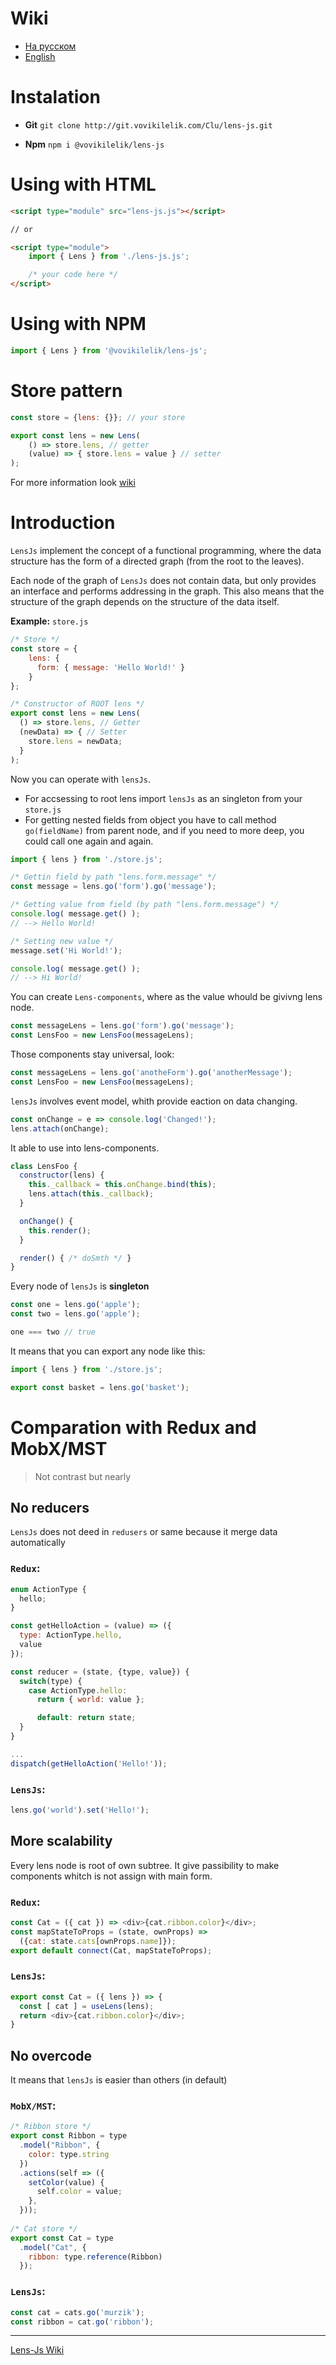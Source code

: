 # Wiki
* [На русском](http://git.vovikilelik.com/Clu/lens-js/wiki)
* [English](http://git.vovikilelik.com/Clu/lens-js/wiki/Home-en)

# Instalation

 - **Git**
  `git clone http://git.vovikilelik.com/Clu/lens-js.git`
  
- **Npm**
`npm i @vovikilelik/lens-js`

# Using with HTML
```html
<script type="module" src="lens-js.js"></script>

// or

<script type="module">
    import { Lens } from './lens-js.js';

    /* your code here */
</script>
```

# Using with NPM
```js
import { Lens } from '@vovikilelik/lens-js';
```

# Store pattern
```js
const store = {lens: {}}; // your store

export const lens = new Lens(
    () => store.lens, // getter
    (value) => { store.lens = value } // setter
);
```
For more information look [wiki](http://git.vovikilelik.com/Clu/lens-js/wiki/Base-methods-en)

# Introduction

`LensJs` implement the concept of a functional programming, where the data structure has the form of a directed graph (from the root to the leaves).

Each node of the graph of `LensJs` does not contain data, but only provides an interface and performs addressing in the graph. This also means that the structure of the graph depends on the structure of the data itself.

**Example:** `store.js`
```js
/* Store */
const store = {
    lens: {
      form: { message: 'Hello World!' }
    }
};

/* Constructor of ROOT lens */
export const lens = new Lens(
  () => store.lens, // Getter
  (newData) => { // Setter
    store.lens = newData;
  }
);
```
Now you can operate with `lensJs`.
* For accsessing to root lens import `lensJs` as an singleton from your `store.js`
* For getting nested fields from object you have to call method `go(fieldName)` from parent node, and if you need to more deep, you could call one again and again.

```js
import { lens } from './store.js';

/* Gettin field by path "lens.form.message" */
const message = lens.go('form').go('message');

/* Getting value from field (by path "lens.form.message") */
console.log( message.get() );
// --> Hello World!

/* Setting new value */
message.set('Hi World!');

console.log( message.get() );
// --> Hi World!
```

You can create `Lens-components`, where as the value whould be givivng lens node.
```js
const messageLens = lens.go('form').go('message');
const LensFoo = new LensFoo(messageLens);
```

Those components stay universal, look:
```js
const messageLens = lens.go('anotheForm').go('anotherMessage');
const LensFoo = new LensFoo(messageLens);
```

`lensJs` involves event model, whith provide eaction on data changing.
```js
const onChange = e => console.log('Changed!');
lens.attach(onChange);
```

It able to use into lens-components.
```js
class LensFoo {
  constructor(lens) {
    this._callback = this.onChange.bind(this);
    lens.attach(this._callback);
  }

  onChange() {
    this.render();
  }

  render() { /* doSmth */ }
}
```
Every node of `lensJs` is **singleton**
```js
const one = lens.go('apple');
const two = lens.go('apple');

one === two // true
```
It means that you can export any node like this:

```js
import { lens } from './store.js';

export const basket = lens.go('basket');
```

# Comparation with Redux and MobX/MST
> Not contrast but nearly

## No reducers
`LensJs` does not deed in `redusers` or same because it merge data automatically

### `Redux`:
```js
enum ActionType {
  hello;
}

const getHelloAction = (value) => ({
  type: ActionType.hello,
  value
});

const reducer = (state, {type, value}) {
  switch(type) {
    case ActionType.hello:
      return { world: value };

      default: return state;
  }
}

...
dispatch(getHelloAction('Hello!'));
```

### `LensJs`:
```js
lens.go('world').set('Hello!');
```

## More scalability
Every lens node is root of own subtree. It give passibility to make components whitch is not assign with main form.

### `Redux`:
```js
const Cat = ({ cat }) => <div>{cat.ribbon.color}</div>;
const mapStateToProps = (state, ownProps) =>
  ({cat: state.cats[ownProps.name]});
export default connect(Cat, mapStateToProps);
```

### `LensJs`:
```js
export const Cat = ({ lens }) => {
  const [ cat ] = useLens(lens);
  return <div>{cat.ribbon.color}</div>;
}
```

## No overcode
It means that `lensJs` is easier than others (in default)

### `MobX/MST`:
```js
/* Ribbon store */
export const Ribbon = type
  .model("Ribbon", {
    color: type.string
  })
  .actions(self => ({
    setColor(value) {
      self.color = value;
    },
  }));
  
/* Cat store */
export const Cat = type
  .model("Cat", {
    ribbon: type.reference(Ribbon)
  });
```

### `LensJs`:
```js
const cat = cats.go('murzik');
const ribbon = cat.go('ribbon');
```

---
[Lens-Js Wiki](http://git.vovikilelik.com/Clu/lens-js/wiki)